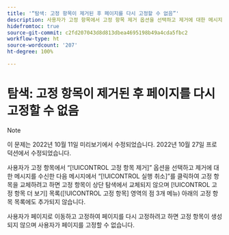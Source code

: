 ```yaml
---
title: '“탐색: 고정 항목이 제거된 후 페이지를 다시 고정할 수 없음”'
description: 사용자가 고정 항목에서 고정 항목 제거 옵션을 선택하고 제거에 대한 메시지를 받은 후 메시지에서 실행 취소를 클릭하여 고정 항목 교체를 시도하려고 하면 고정 항목이 상단 탐색에서 교체되지 않으며 고정 항목 더 보기 목록(고정 항목의 점 3개 메뉴) 영역 아래의 고정 항목 목록에도 추가되지 않습니다. 사용자가 페이지로 이동하고 고정하여 페이지를 다시 고정하려고 하면 고정 항목이 생성되지 않으며 사용자가 페이지를 고정할 수 없습니다.
hidefromtoc: true
source-git-commit: c2fd207043d8d813dbea4695198b49a4cda5fbc2
workflow-type: ht
source-wordcount: '207'
ht-degree: 100%

---
```



# 탐색: 고정 항목이 제거된 후 페이지를 다시 고정할 수 없음

>[!NOTE]
>
>이 문제는 2022년 10월 11일 미리보기에서 수정되었습니다. 2022년 10월 27일 프로덕션에서 수정되었습니다.

사용자가 고정 항목에서 “[!UICONTROL 고정 항목 제거]” 옵션을 선택하고 제거에 대한 메시지를 수신한 다음 메시지에서 “[!UICONTROL 실행 취소]”를 클릭하여 고정 항목을 교체하려고 하면 고정 항목이 상단 탐색에서 교체되지 않으며 [!UICONTROL 고정 항목 더 보기] 목록([!UICONTROL 고정 항목] 영역의 점 3개 메뉴) 아래의 고정 항목 목록에도 추가되지 않습니다.

사용자가 페이지로 이동하고 고정하여 페이지를 다시 고정하려고 하면 고정 항목이 생성되지 않으며 사용자가 페이지를 고정할 수 없습니다.

